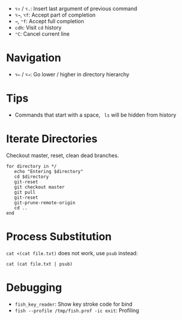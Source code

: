 - `⌥↑` / `⌥.`: Insert last argument of previous command
- `⌥→`, `⌥f`: Accept part of completion
- `→`, `⌃f`: Accept full completion
- `cdh`: Visit `cd` history
- `⌃C`: Cancel current line

# Navigation

- `⌥←` / `⌥→`: Go lower / higher in directory hierarchy

# Tips

- Commands that start with a space, ` ls` will be hidden from history

# Iterate Directories

Checkout master, reset, clean dead branches.

	for directory in */
       echo "Entering $directory"
       cd $directory
       git-reset
       git checkout master
       git pull
       git-reset
       git-prune-remote-origin 
       cd ..
	end

# Process Substitution

`cat <(cat file.txt)` does not work, use `psub` instead:

    cat (cat file.txt | psub)

# Debugging

- `fish_key_reader`: Show key stroke code for bind
- `fish --profile /tmp/fish.prof -ic exit`: Profiling
